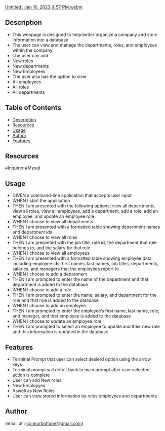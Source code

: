 [Untitled_ Jan 10, 2023 9_57 PM.webm](https://user-images.githubusercontent.com/42557300/211707974-35db2663-117d-45ad-8ef2-bf0e660d582b.webm)

## Description
 
- This webpage is designed to help better organize a company and store information into a database
- Ths user can view and manage the departments, roles, and employees within the company.
- The user can add 
- New roles
- New departments
- New Employees
- The user also has the option to view 
- All employees
- All roles
- All departments  
  
 
 
 
 
 
## Table of Contents
 
 
 
- [Description](#description)
- [Resources](#resources)
- [Usage](#usage)
- [Author](#author)
- [Features](#features)
 
 
 ## Resources
#Inquirer
#Mysql
 
 
## Usage

- GIVEN a command-line application that accepts user input
- WHEN I start the application
- THEN I am presented with the following options: view all departments, view all roles, view all employees, add a department, add a role, add an employee, and update an employee role
- WHEN I choose to view all departments
- THEN I am presented with a formatted table showing department names and department ids
- WHEN I choose to view all roles
- THEN I am presented with the job title, role id, the department that role belongs to, and the salary for that role
- WHEN I choose to view all employees
- THEN I am presented with a formatted table showing employee data, including employee ids, first names, last names, job titles, departments, salaries, and managers that the employees report to
- WHEN I choose to add a department
- THEN I am prompted to enter the name of the department and that department is added to the database
- WHEN I choose to add a role
- THEN I am prompted to enter the name, salary, and department for the role and that role is added to the database
- WHEN I choose to add an employee
- THEN I am prompted to enter the employee’s first name, last name, role, and manager, and that employee is added to the database
- WHEN I choose to update an employee role
- THEN I am prompted to select an employee to update and their new role and this information is updated in the database 
 
 
 
 
 
## Features
 - Terminal Prompt that user can select desierd option using the arrow keys
 - Terminal prompt will defult back to main prompt after user selected action is complete
 - User can add New roles
 - New Employyes 
 - Aswell as New Roles
 - User can view stored information by roles employyes and departments 
 
## Author
(email at : connorbottone@gmail.com)
